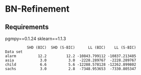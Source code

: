 # BN-Refinement

## Requirements 
pgmpy==0.1.24
sklearn==1.1.3

```
          SHD (BIC)  SHD (S-BIC)      LL (BIC)    LL (S-BIC)
Data set
alarm          12.2         12.2 -10843.799112 -10837.213485
asia            3.0          3.0  -2228.289767  -2228.289767
child           6.6          5.6 -12288.578128 -12262.899802
sachs           3.0          2.8  -7348.953653  -7330.805347
```

